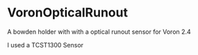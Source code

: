 # VoronOpticalRunout
A bowden holder with with a optical runout sensor for Voron 2.4 

I used a TCST1300 Sensor  
